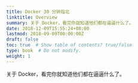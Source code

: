 ```yaml
---
title: Docker 30 分钟指北
linktitle: Overview
summary: 关于 Docker，看完你就知道他们都在逼逼什么了。
date: 2018-12-09T15:55:24+08:00
lastmod: 2018-09-09T00:00:00Z
draft: false
toc: true  # Show table of contents? true/false
type: book  # Do not modify.
weight: 1
---
```


关于 Docker，看完你就知道他们都在逼逼什么了。
